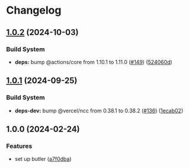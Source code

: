 # Changelog

## [1.0.2](https://github.com/remarkablegames/setup-butler/compare/v1.0.1...v1.0.2) (2024-10-03)


### Build System

* **deps:** bump @actions/core from 1.10.1 to 1.11.0 ([#149](https://github.com/remarkablegames/setup-butler/issues/149)) ([524060d](https://github.com/remarkablegames/setup-butler/commit/524060d68113a76adc4c3d005c67dd1c57fc2368))

## [1.0.1](https://github.com/remarkablegames/setup-butler/compare/v1.0.0...v1.0.1) (2024-09-25)


### Build System

* **deps-dev:** bump @vercel/ncc from 0.38.1 to 0.38.2 ([#136](https://github.com/remarkablegames/setup-butler/issues/136)) ([1ecab02](https://github.com/remarkablegames/setup-butler/commit/1ecab023f6f197fb1e3b2dce33cb551cc97888d8))

## 1.0.0 (2024-02-24)


### Features

* set up butler ([a7f0dba](https://github.com/remarkablegames/setup-butler/commit/a7f0dba920a8897395f95c60cfb0e42e39b563a4))
